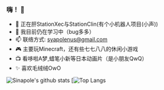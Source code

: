 ### 嗨！ 👋
- 🔭 正在肝StationXec与StationClin(有个小机器人项目(小声))
- 🌱 我目前仍在学习中（bug多多）
- 📫 联络方式: syapolenus@gmail.com
- 🎮 主要玩Minecraft，还有些七七八八的休闲小游戏
- 📺 看哆啦A梦,蜡笔小新等日本动画片（是小朋友QwQ）
- ✨ 喜欢毛绒绒OwO

![Sinapole's github stats](https://github-readme-stats.vercel.app/api?username=Sinapole&show_icons=true)
[![Top Langs](https://github-readme-stats.vercel.app/api/top-langs/?username=Sinapole&layout=compact)
